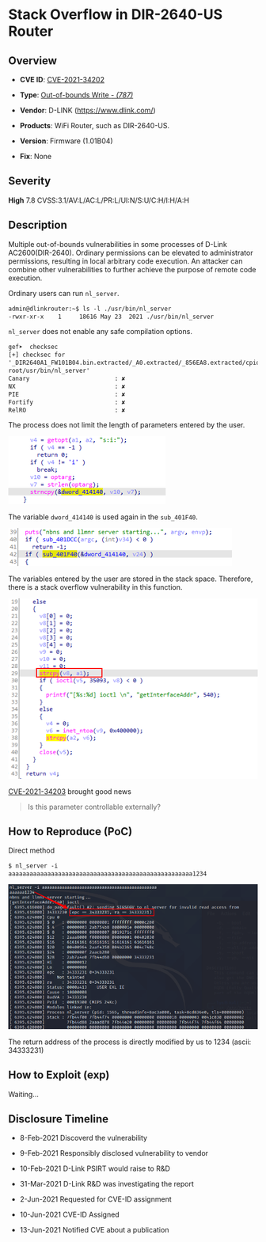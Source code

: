 # Stack Overflow in DIR-2640-US Router

## Overview

- **CVE ID**: [CVE-2021-34202](https://cve.mitre.org/cgi-bin/cvename.cgi?name=CVE-2021-34202)

- **Type**: [Out-of-bounds Write *- (787)*](http://cwe.mitre.org/data/definitions/787.html)

- **Vendor**: D-LINK (https://www.dlink.com/)

- **Products**: WiFi Router, such as DIR-2640-US.

- **Version**: Firmware (1.01B04)

- **Fix**: None

## Severity

**High** 7.8 CVSS:3.1/AV:L/AC:L/PR:L/UI:N/S:U/C:H/I:H/A:H

## Description

Multiple out-of-bounds vulnerabilities in some processes of D-Link AC2600(DIR-2640). Ordinary permissions can be elevated to administrator permissions, resulting in local arbitrary code execution.  An attacker can combine other vulnerabilities to further achieve the purpose of remote code execution.

Ordinary users can run `nl_server`.

```shell
admin@dlinkrouter:~$ ls -l ./usr/bin/nl_server 
-rwxr-xr-x    1     18616 May 23  2021 ./usr/bin/nl_server
```

`nl_server` does not enable any safe compilation options.

```shell
gef➤  checksec
[+] checksec for '_DIR2640A1_FW101B04.bin.extracted/_A0.extracted/_856EA8.extracted/cpio-root/usr/bin/nl_server'
Canary                        : ✘ 
NX                            : ✘ 
PIE                           : ✘ 
Fortify                       : ✘ 
RelRO                         : ✘ 
```

The process does not limit the length of parameters entered by the user.

![main_function](./images/main_function.png)

The variable `dword_414140`  is used again in the `sub_401F40`.

![main](images/main.png)

The variables entered by the user are stored in the stack space. Therefore, there is a stack overflow vulnerability in this function.

![stack_over_flow](images/stack_over_flow.png)



[CVE-2021-34203](https://cve.mitre.org/cgi-bin/cvename.cgi?name=CVE-2021-34203)  brought good news

> Is this parameter controllable externally?

## How to Reproduce (PoC)

Direct method

```shell
$ nl_server -i aaaaaaaaaaaaaaaaaaaaaaaaaaaaaaaaaaaaaaaaaaaaaaaaaaaa1234
```

![poc1](images/poc1.png)

The return address of the process is directly modified by us to 1234 (ascii: 34333231)

## How to Exploit (exp)

Waiting...

## Disclosure Timeline

- 8-Feb-2021 Discoverd the vulnerability
- 9-Feb-2021 Responsibly disclosed vulnerability to vendor
- 10-Feb-2021 D-Link PSIRT would raise to R&D
- 31-Mar-2021 D-Link R&D was investigating the report
- 2-Jun-2021 Requested for CVE-ID assignment

- 10-Jun-2021 CVE-ID Assigned
- 13-Jun-2021 Notified CVE about a publication
